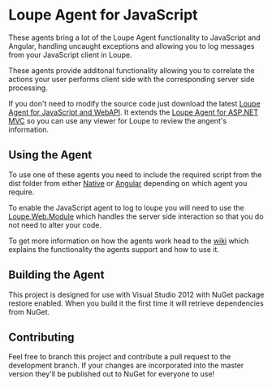 Loupe Agent for JavaScript
==========================

These agents bring a lot of the Loupe Agent functionality to JavaScript and Angular, handling uncaught exceptions and allowing you to 
log messages from your JavaScript client in Loupe.

These agents provide additonal functionality allowing you to correlate the actions your user performs client side with the corresponding
server side processing.

If you don't need to modify the source code just download the latest [Loupe Agent for JavaScript and WebAPI]().
It extends the [Loupe Agent for ASP.NET MVC](http://www.nuget.org/packages/Gibraltar.Agent.Web.Mvc/) so you can
use any viewer for Loupe to review the angent's information.

Using the Agent
---------------
To use one of these agents you need to include the required script from the dist folder from either [Native](https://github.com/GibraltarSoftware/Gibraltar.Agent.Web.JavaScript/tree/reboot/Native/dist) 
or [Angular](https://github.com/GibraltarSoftware/Gibraltar.Agent.Web.JavaScript/tree/reboot/Angular/dist) depending on which agent you require.

To enable the JavaScript agent to log to loupe you will need to use the [Loupe.Web.Module](https://github.com/GibraltarSoftware/Gibraltar.Agent.Web.Module) which handles
the server side interaction so that you do not need to alter your code.


To get more information on how the agents work head to the [wiki](https://github.com/GibraltarSoftware/Gibraltar.Agent.Web.JavaScript/wiki) which explains
the functionality the agents support and how to use it.

Building the Agent
------------------

This project is designed for use with Visual Studio 2012 with NuGet package restore enabled.
When you build it the first time it will retrieve dependencies from NuGet.

Contributing
------------

Feel free to branch this project and contribute a pull request to the development branch. 
If your changes are incorporated into the master version they'll be published out to NuGet for
everyone to use!
